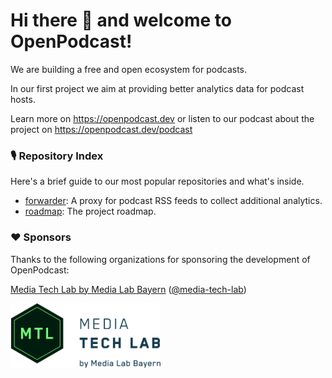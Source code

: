 # Hi there 👋 and welcome to OpenPodcast! 

We are building a free and open ecosystem for podcasts.

In our first project we aim at providing better analytics data for podcast hosts.

Learn more on https://openpodcast.dev or listen to our podcast about the project on https://openpodcast.dev/podcast

### 🎙️ Repository Index

Here's a brief guide to our most popular repositories and what's inside.

- [forwarder](https://github.com/openpodcast/forwarder): A proxy for podcast RSS feeds to collect additional analytics.
- [roadmap](https://github.com/openpodcast/roadmap): The project roadmap.

### ❤️ Sponsors

Thanks to the following organizations for sponsoring the development of OpenPodcast:

<a href="https://media-tech-lab.com">Media Tech Lab by Media Lab Bayern</a> (<a href="https://github.com/media-tech-lab">@media-tech-lab</a>)

<a href="https://media-tech-lab.com">
    <img src="https://raw.githubusercontent.com/media-tech-lab/.github/main/assets/mtl-powered-by.png" width="240" title="Media Tech Lab powered by logo">
</a>
